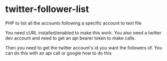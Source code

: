 # twitter-follower-list
PHP to list all the accounts following a specific account to text file

You need cURL installed/enabled to make this work.
You also need a twitter dev account and need to get an api bearer token to make calls.

Then you need to get the twitter account's id you want the followers of. You can do this with an api call or google how to do this
